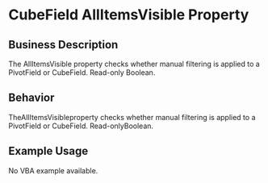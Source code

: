 # CubeField AllItemsVisible Property

## Business Description
The AllItemsVisible property checks whether manual filtering is applied to a PivotField or CubeField. Read-only Boolean.

## Behavior
TheAllItemsVisibleproperty checks whether manual filtering is applied to a PivotField or CubeField. Read-onlyBoolean.

## Example Usage
No VBA example available.